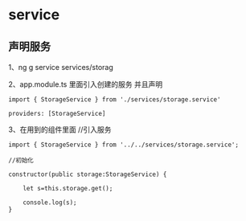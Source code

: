 # service


## 声明服务

1、ng g service services/storag

2、app.module.ts 里面引入创建的服务 并且声明

```
import { StorageService } from './services/storage.service'

providers: [StorageService]
```


3、在用到的组件里面
//引入服务
```
import { StorageService } from '../../services/storage.service';

//初始化

constructor(public storage:StorageService) { 

    let s=this.storage.get();

    console.log(s);
}
```